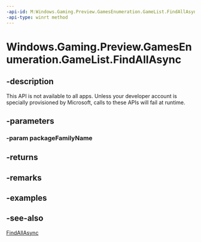```yaml
---
-api-id: M:Windows.Gaming.Preview.GamesEnumeration.GameList.FindAllAsync(System.String)
-api-type: winrt method
---
```


<!-- Method syntax
public Windows.Foundation.IAsyncOperation<Windows.Foundation.Collections.IVectorView<Windows.Gaming.Preview.GamesEnumeration.GameListEntry>> FindAllAsync(System.String packageFamilyName)
-->

# Windows.Gaming.Preview.GamesEnumeration.GameList.FindAllAsync

## -description
This API is not available to all apps. Unless your developer account is specially provisioned by Microsoft, calls to these APIs will fail at runtime.

## -parameters
### -param packageFamilyName

## -returns

## -remarks

## -examples

## -see-also
[FindAllAsync](gamelist_findallasync_326280522.md)

